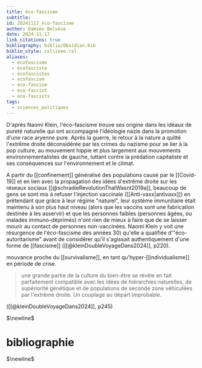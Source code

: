 ```yaml
---
title: éco-fascisme
subtitle: 
id: 20241117_éco-fascisme
author: Damien Belvèze
date: 2024-11-17
link_citations: true
bibliography: biblio/Obsidian.bib
biblio_style: csl\ieee.csl
aliases:
  - écofascisme
  - écofasciste
  - écofascistes
  - ecofascism
  - eco-fascism
  - eco-fascist
  - eco-fascists
tags:
  - sciences_politiques
---
```

D'après Naomi Klein, l'éco-fascisme trouve ses origine dans les idéaux de pureté naturelle qui ont accompagné l'idéologie nazie dans la promotion d'une race aryenne pure. 
Après la guerre, le retour à la nature a quitté l'extrême droite déconsidérée par les crimes du nazisme pour se lier à la pop culture, au mouvement hippie et plus largement aux mouvements environnementalistes de gauche, luttant contre la prédation capitaliste et ses conséquences sur l'environnement et le climat. 

A partir du [[confinement]] généralisé des populations causé par le [[Covid-19]] et en lien avec la propagation des idées d'extrême droite sur les réseaux sociaux [[@schradieRevolutionThatWasnt2019a]], beaucoup de gens se sont mis à refuser l'injection vaccinale ([[Anti-vaxx|antivaxx]]) en prétendant que grâce à leur régime "naturel", leur système immunitaire était maintenu à son plus haut niveau (alors que les vaccins sont une fabrication destinée à les asservir) et que les personnes faibles (personnes âgées, ou malades immuno-déprimés) n'ont rien de mieux à faire que de se laisser mourir au contact de personnes non-vaccinées. Naomi Klein y voit une résurgence de l'éco-fascisme des années 30) qu'elle a qualifiée d'"éco-autoritarisme" avant de considérer qu'il s'agissait authentiquement d'une forme de [[fascisme]] ([[@kleinDoubleVoyageDans2024]], p220).

mouvance proche du [[survivalisme]], en tant qu'hyper-[[individualisme]] en période de crise. 

> une grande partie de la culture du bien-être se révèle en fait parfaitement compatible avec les idées de hiérarchies naturelles, de supériorité génétique et de populations de seconde zone véhiculées par l'extrême droite. Un couplage au départ improbable. 

([[@kleinDoubleVoyageDans2024]], p245)


$\newline$
# bibliographie
$\newline$






